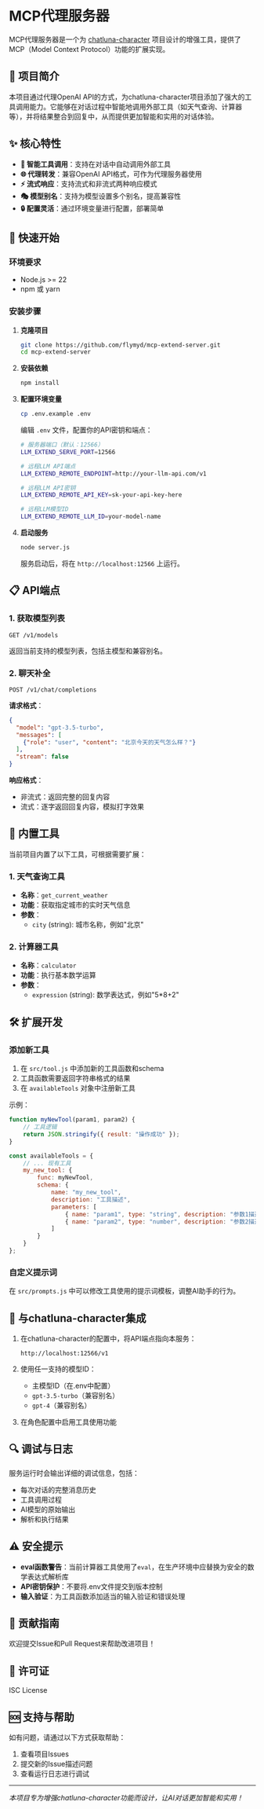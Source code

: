# MCP代理服务器

MCP代理服务器是一个为 [chatluna-character](https://github.com/ChatLunaLab/chatluna-character) 项目设计的增强工具，提供了MCP（Model Context Protocol）功能的扩展实现。

## 🌟 项目简介

本项目通过代理OpenAI API的方式，为chatluna-character项目添加了强大的工具调用能力。它能够在对话过程中智能地调用外部工具（如天气查询、计算器等），并将结果整合到回复中，从而提供更加智能和实用的对话体验。

## ✨ 核心特性

- **🔧 智能工具调用**：支持在对话中自动调用外部工具
- **🌐 代理转发**：兼容OpenAI API格式，可作为代理服务器使用
- **⚡ 流式响应**：支持流式和非流式两种响应模式
- **🎭 模型别名**：支持为模型设置多个别名，提高兼容性
- **🔒 配置灵活**：通过环境变量进行配置，部署简单

## 🚀 快速开始

### 环境要求

- Node.js >= 22
- npm 或 yarn

### 安装步骤

1. **克隆项目**
   ```bash
   git clone https://github.com/flymyd/mcp-extend-server.git
   cd mcp-extend-server
   ```

2. **安装依赖**
   ```bash
   npm install
   ```

3. **配置环境变量**
   ```bash
   cp .env.example .env
   ```
   
   编辑 `.env` 文件，配置你的API密钥和端点：
   ```bash
   # 服务器端口（默认：12566）
   LLM_EXTEND_SERVE_PORT=12566
   
   # 远程LLM API端点
   LLM_EXTEND_REMOTE_ENDPOINT=http://your-llm-api.com/v1
   
   # 远程LLM API密钥
   LLM_EXTEND_REMOTE_API_KEY=sk-your-api-key-here
   
   # 远程LLM模型ID
   LLM_EXTEND_REMOTE_LLM_ID=your-model-name
   ```

4. **启动服务**
   ```bash
   node server.js
   ```

   服务启动后，将在 `http://localhost:12566` 上运行。

## 📋 API端点

### 1. 获取模型列表
```
GET /v1/models
```

返回当前支持的模型列表，包括主模型和兼容别名。

### 2. 聊天补全
```
POST /v1/chat/completions
```

**请求格式**：
```json
{
  "model": "gpt-3.5-turbo",
  "messages": [
    {"role": "user", "content": "北京今天的天气怎么样？"}
  ],
  "stream": false
}
```

**响应格式**：
- 非流式：返回完整的回复内容
- 流式：逐字返回回复内容，模拟打字效果

## 🔧 内置工具

当前项目内置了以下工具，可根据需要扩展：

### 1. 天气查询工具
- **名称**：`get_current_weather`
- **功能**：获取指定城市的实时天气信息
- **参数**：
  - `city` (string): 城市名称，例如"北京"

### 2. 计算器工具
- **名称**：`calculator`
- **功能**：执行基本数学运算
- **参数**：
  - `expression` (string): 数学表达式，例如"5*8+2"

## 🛠️ 扩展开发

### 添加新工具

1. 在 `src/tool.js` 中添加新的工具函数和schema
2. 工具函数需要返回字符串格式的结果
3. 在 `availableTools` 对象中注册新工具

示例：
```javascript
function myNewTool(param1, param2) {
    // 工具逻辑
    return JSON.stringify({ result: "操作成功" });
}

const availableTools = {
    // ... 现有工具
    my_new_tool: {
        func: myNewTool,
        schema: {
            name: "my_new_tool",
            description: "工具描述",
            parameters: [
                { name: "param1", type: "string", description: "参数1描述" },
                { name: "param2", type: "number", description: "参数2描述" }
            ]
        }
    }
};
```

### 自定义提示词

在 `src/prompts.js` 中可以修改工具使用的提示词模板，调整AI助手的行为。

## 🔄 与chatluna-character集成

1. 在chatluna-character的配置中，将API端点指向本服务：
   ```
   http://localhost:12566/v1
   ```

2. 使用任一支持的模型ID：
   - 主模型ID（在.env中配置）
   - `gpt-3.5-turbo`（兼容别名）
   - `gpt-4`（兼容别名）

3. 在角色配置中启用工具使用功能

## 🔍 调试与日志

服务运行时会输出详细的调试信息，包括：
- 每次对话的完整消息历史
- 工具调用过程
- AI模型的原始输出
- 解析和执行结果

## ⚠️ 安全提示

- **eval函数警告**：当前计算器工具使用了`eval`，在生产环境中应替换为安全的数学表达式解析库
- **API密钥保护**：不要将.env文件提交到版本控制
- **输入验证**：为工具函数添加适当的输入验证和错误处理

## 🤝 贡献指南

欢迎提交Issue和Pull Request来帮助改进项目！

## 📄 许可证

ISC License

## 🆘 支持与帮助

如有问题，请通过以下方式获取帮助：
1. 查看项目Issues
2. 提交新的Issue描述问题
3. 查看运行日志进行调试

---

*本项目专为增强chatluna-character功能而设计，让AI对话更加智能和实用！*